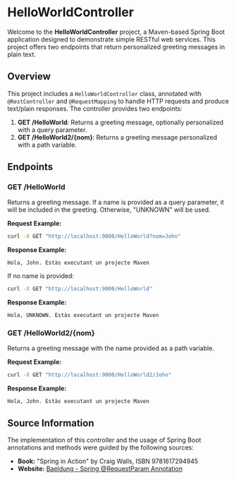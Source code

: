 # HelloWorldController

Welcome to the **HelloWorldController** project, a Maven-based Spring Boot application designed to demonstrate simple RESTful web services. This project offers two endpoints that return personalized greeting messages in plain text.

## Overview

This project includes a `HelloWorldController` class, annotated with `@RestController` and `@RequestMapping` to handle HTTP requests and produce text/plain responses. The controller provides two endpoints:

1. **GET /HelloWorld**: Returns a greeting message, optionally personalized with a query parameter.
2. **GET /HelloWorld2/{nom}**: Returns a greeting message personalized with a path variable.

## Endpoints

### GET /HelloWorld

Returns a greeting message. If a name is provided as a query parameter, it will be included in the greeting. Otherwise, "UNKNOWN" will be used.

**Request Example:**

```bash
curl -X GET "http://localhost:9000/HelloWorld?nom=John"
```

**Response Example:**

```
Hola, John. Estàs executant un projecte Maven
```

If no name is provided:

```bash
curl -X GET "http://localhost:9000/HelloWorld"
```

**Response Example:**

```
Hola, UNKNOWN. Estàs executant un projecte Maven
```

### GET /HelloWorld2/{nom}

Returns a greeting message with the name provided as a path variable.

**Request Example:**

```bash
curl -X GET "http://localhost:9000/HelloWorld2/John"
```

**Response Example:**

```
Hola, John. Estàs executant un projecte Maven
```

## Source Information

The implementation of this controller and the usage of Spring Boot annotations and methods were guided by the following sources:

- **Book:** "Spring in Action" by Craig Walls, ISBN 9781617294945
- **Website:** [Baeldung - Spring @RequestParam Annotation](https://www.baeldung.com/spring-request-param)
